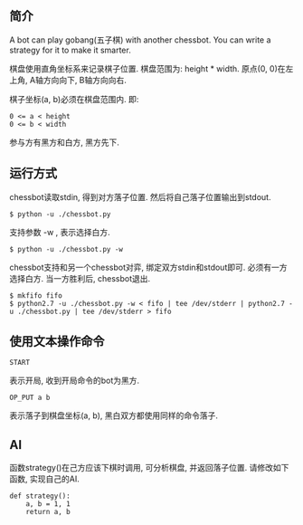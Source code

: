 ## 简介

A bot can play gobang(五子棋) with another chessbot. You can write a strategy for it to make it smarter.

棋盘使用直角坐标系来记录棋子位置. 棋盘范围为: height * width.
原点(0, 0)在左上角, A轴方向向下, B轴方向向右.

棋子坐标(a, b)必须在棋盘范围内. 即:

    0 <= a < height
    0 <= b < width

参与方有黑方和白方, 黑方先下.

## 运行方式

chessbot读取stdin, 得到对方落子位置. 然后将自己落子位置输出到stdout.

    $ python -u ./chessbot.py

支持参数 -w , 表示选择白方.

    $ python -u ./chessbot.py -w

chessbot支持和另一个chessbot对弈, 绑定双方stdin和stdout即可. 必须有一方选择白方. 当一方胜利后, chessbot退出.

    $ mkfifo fifo
    $ python2.7 -u ./chessbot.py -w < fifo | tee /dev/stderr | python2.7 -u ./chessbot.py | tee /dev/stderr > fifo


## 使用文本操作命令

    START

表示开局, 收到开局命令的bot为黑方.


    OP_PUT a b

表示落子到棋盘坐标(a, b), 黑白双方都使用同样的命令落子.


## AI

函数strategy()在己方应该下棋时调用, 可分析棋盘, 并返回落子位置.
请修改如下函数, 实现自己的AI.

    def strategy():
        a, b = 1, 1
        return a, b

